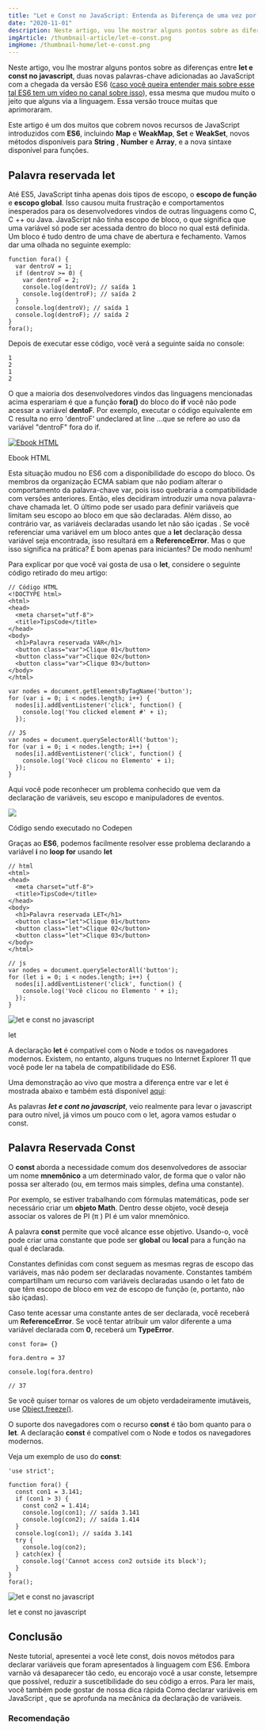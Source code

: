 ```yaml
---
title: "Let e Const no JavaScript: Entenda as Diferença de uma vez por Todas"
date: "2020-11-01"
description: Neste artigo, vou lhe mostrar alguns pontos sobre as diferenças entre let e const no javascript, duas novas palavras-chave adicionadas ao JavaScript com a chegada da versão ES6 ([caso você queira entender mais sobre esse tal ES6 tem um vídeo no canal sobre isso](https//youtu.be/PlFlKxZbVqs)), essa mesma que mudou muito o jeito que alguns via a linguagem. Essa versão trouce muitas que aprimoraram.
imgArticle: /thumbnail-article/let-e-const.png
imgHome: /thumbnail-home/let-e-const.png
---
```


Neste artigo, vou lhe mostrar alguns pontos sobre as diferenças entre **let e const no javascript**, duas novas palavras-chave adicionadas ao JavaScript com a chegada da versão ES6 ([caso você queira entender mais sobre esse tal ES6 tem um vídeo no canal sobre isso](https://youtu.be/PlFlKxZbVqs)), essa mesma que mudou muito o jeito que alguns via a linguagem. Essa versão trouce muitas que aprimoraram.

Este artigo é um dos muitos que cobrem novos recursos de JavaScript introduzidos com **ES6**, incluindo **Map** e **WeakMap**, **Set** e **WeakSet**, novos métodos disponíveis para **String** , **Number** e **Array**, e a nova sintaxe disponível para funções.

## Palavra reservada let

Até ES5, JavaScript tinha apenas dois tipos de escopo, o **escopo de função** e **escopo global**. Isso causou muita frustração e comportamentos inesperados para os desenvolvedores vindos de outras linguagens como C, C ++ ou Java. JavaScript não tinha escopo de bloco, o que significa que uma variável só pode ser acessada dentro do bloco no qual está definida. Um bloco é tudo dentro de uma chave de abertura e fechamento. Vamos dar uma olhada no seguinte exemplo:

```
function fora() {
  var dentroV = 1;
  if (dentroV >= 0) {
    var dentroF = 2;
    console.log(dentroV); // saída 1
    console.log(dentroF); // saída 2
  }
  console.log(dentroV); // saída 1
  console.log(dentroF); // saída 2
}
fora();
```

Depois de executar esse código, você verá a seguinte saída no console:

```
1
2
1
2
```

O que a maioria dos desenvolvedores vindos das linguagens mencionadas acima esperariam é que a função **fora()** do bloco do **if** você não pode acessar a variável **dentoF**. Por exemplo, executar o código equivalente em C resulta no erro 'dentroF' undeclared at line …que se refere ao uso da variável "dentroF" fora do if.

[![Ebook HTML](/uploads/2020/09/ebook-guia-completo-html.png)](/ebook-gratuito-html)

Ebook HTML

Esta situação mudou no ES6 com a disponibilidade do escopo do bloco. Os membros da organização ECMA sabiam que não podiam alterar o comportamento da palavra-chave var, pois isso quebraria a compatibilidade com versões anteriores. Então, eles decidiram introduzir uma nova palavra-chave chamada let. O último pode ser usado para definir variáveis ​​que limitam seu escopo ao bloco em que são declaradas. Além disso, ao contrário var, as variáveis ​​declaradas usando let não são içadas . Se você referenciar uma variável em um bloco antes que a **let** declaração dessa variável seja encontrada, isso resultará em a **ReferenceError**. Mas o que isso significa na prática? É bom apenas para iniciantes? De modo nenhum!

Para explicar por que você vai gosta de usa o **let**, considere o seguinte código retirado do meu artigo:

```
// Código HTML
<!DOCTYPE html>
<html>
<head>
  <meta charset="utf-8">
  <title>TipsCode</title>
</head>
<body>
  <h1>Palavra reservada VAR</h1>
  <button class="var">Clique 01</button>
  <button class="var">Clique 02</button>
  <button class="var">Clique 03</button>
</body>
</html>

var nodes = document.getElementsByTagName('button');
for (var i = 0; i < nodes.length; i++) {
  nodes[i].addEventListener('click', function() {
    console.log('You clicked element #' + i);
  });

// JS
var nodes = document.querySelectorAll('button');
for (var i = 0; i < nodes.length; i++) {
  nodes[i].addEventListener('click', function() {
    console.log('Você clicou no Elemento' + i);
  });
}
```

Aqui você pode reconhecer um problema conhecido que vem da declaração de variáveis, seu escopo e manipuladores de eventos.

![](/uploads/2020/11/Problemas-no-var.png)

Código sendo executado no Codepen

Graças ao **ES6**, podemos facilmente resolver esse problema declarando a variável **i** no **loop for** usando **let**

```
// html
<html>
<head>
  <meta charset="utf-8">
  <title>TipsCode</title>
</head>
<body>
  <h1>Palavra reservada LET</h1>
  <button class="let">Clique 01</button>
  <button class="let">Clique 02</button>
  <button class="let">Clique 03</button>
</body>
</html>

// js
var nodes = document.querySelectorAll('button');
for (let i = 0; i < nodes.length; i++) {
  nodes[i].addEventListener('click', function() {
    console.log('Você clicou no Elemento ' + i);
  });
}
```

![let e const no javascript](/uploads/2020/11/resolvido-com-let.png)

let

A declaração **let** é compatível com o Node e todos os navegadores modernos. Existem, no entanto, alguns truques no Internet Explorer 11 que você pode ler na tabela de compatibilidade do ES6.

Uma demonstração ao vivo que mostra a diferença entre var e let é mostrada abaixo e também está disponível [aqui](https://kangax.github.io/compat-table/es6/):

As palavras **_let e cont no javascript_**, veio realmente para levar o javascript para outro nível, já vimos um pouco com o let, agora vamos estudar o const.

## Palavra Reservada Const

O **const** aborda a necessidade comum dos desenvolvedores de associar um nome **mnemônico** a um determinado valor, de forma que o valor não possa ser alterado (ou, em termos mais simples, defina uma constante).

Por exemplo, se estiver trabalhando com fórmulas matemáticas, pode ser necessário criar um **objeto Math**. Dentro desse objeto, você deseja associar os valores de PI (π ) PI é um valor mnemônico.

A palavra **const** permite que você alcance esse objetivo. Usando-o, você pode criar uma constante que pode ser **global** ou **local** para a função na qual é declarada.

Constantes definidas com const seguem as mesmas regras de escopo das variáveis, mas não podem ser declaradas novamente. Constantes também compartilham um recurso com variáveis ​​declaradas usando o let fato de que têm escopo de bloco em vez de escopo de função (e, portanto, não são içadas).

Caso tente acessar uma constante antes de ser declarada, você receberá um **ReferenceError**. Se você tentar atribuir um valor diferente a uma variável declarada com **0**, receberá um **TypeError**.

```
const fora= {}

fora.dentro = 37

console.log(fora.dentro)

// 37
```

Se você quiser tornar os valores de um objeto verdadeiramente imutáveis, use [Object.freeze()](https://developer.mozilla.org/pt-BR/docs/Web/JavaScript/Reference/Global_Objects/Object/freeze).

O suporte dos navegadores com o recurso **const** é tão bom quanto para o **let**. A declaração **const** é compatível com o Node e todos os navegadores modernos.

Veja um exemplo de uso do **const**:

```
'use strict';

function fora() {
  const con1 = 3.141;
  if (con1 > 3) {
    const con2 = 1.414;
    console.log(con1); // saída 3.141
    console.log(con2); // saída 1.414
  }
  console.log(con1); // saída 3.141
  try {
    console.log(con2);
  } catch(ex) {
    console.log('Cannot access con2 outside its block');
  }
}
fora();
```

![let e const no javascript](/uploads/2020/11/const-1024x411.png)

let e const no javascript

## Conclusão

Neste tutorial, apresentei a você lete const, dois novos métodos para declarar variáveis ​​que foram apresentados à linguagem com ES6. Embora varnão vá desaparecer tão cedo, eu encorajo você a usar conste, letsempre que possível, reduzir a suscetibilidade do seu código a erros. Para ler mais, você também pode gostar de nossa dica rápida Como declarar variáveis ​​em JavaScript , que se aprofunda na mecânica da declaração de variáveis.

### Recomendação
